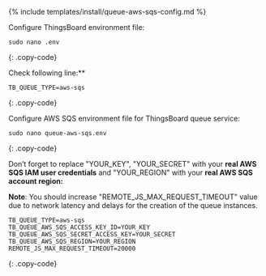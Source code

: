 {% include templates/install/queue-aws-sqs-config.md %}

Configure ThingsBoard environment file:

```text
sudo nano .env
```
{: .copy-code}

Check following line:**

```.env
TB_QUEUE_TYPE=aws-sqs
```
{: .copy-code}

Configure AWS SQS environment file for ThingsBoard queue service:

```text
sudo nano queue-aws-sqs.env
```
{: .copy-code}

Don’t forget to replace "YOUR_KEY", "YOUR_SECRET" with your **real AWS SQS IAM user credentials** and "YOUR_REGION" with your **real AWS SQS account region:**

**Note**: You should increase "REMOTE_JS_MAX_REQUEST_TIMEOUT" value due to network latency and delays for the creation of the queue instances.

```.env
TB_QUEUE_TYPE=aws-sqs
TB_QUEUE_AWS_SQS_ACCESS_KEY_ID=YOUR_KEY
TB_QUEUE_AWS_SQS_SECRET_ACCESS_KEY=YOUR_SECRET
TB_QUEUE_AWS_SQS_REGION=YOUR_REGION
REMOTE_JS_MAX_REQUEST_TIMEOUT=20000
```
{: .copy-code}
